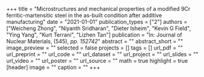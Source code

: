+++
title = "Microstructures and mechanical properties of a modified 9Cr ferritic-martensitic steel in the as-built condition after additive manufacturing"
date = "2021-01-01"
publication_types = ["2"]
authors = ["Weicheng Zhong", "Niyanth Sridharan", "Dieter Isheim", "Kevin G Field", "Ying Yang", "Kurt Terrani", "Lizhen Tan"]
publication = "In: Journal of Nuclear Materials, (545), _pp. 152742_"
abstract = ""
abstract_short = ""
image_preview = ""
selected = false
projects = []
tags = []
url_pdf = ""
url_preprint = ""
url_code = ""
url_dataset = ""
url_project = ""
url_slides = ""
url_video = ""
url_poster = ""
url_source = ""
math = true
highlight = true
[header]
image = ""
caption = ""
+++
